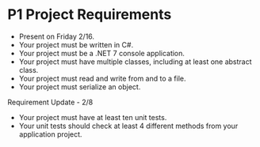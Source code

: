 # P1 Project Requirements

- Present on Friday 2/16.
- Your project must be written in C#.
- Your project must be a .NET 7 console application.
- Your project must have multiple classes, including at least one abstract class.
- Your project must read and write from and to a file.
- Your project must serialize an object.

Requirement Update - 2/8

- Your project must have at least ten unit tests.
- Your unit tests should check at least 4 different methods from your application project.
